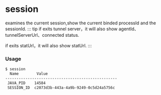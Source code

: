 session
===

examines the current session,show the current binded processId and the sessionId.
::: tip
if exits tunnel server，it will also show agentId、tunnelServerUrl、connected status.

if exits statUrl，it will also show statUrl.
:::



### Usage

```bash
$ session
  Name        Value
--------------------------------------------------
 JAVA_PID    14584
 SESSION_ID  c2073d3b-443a-4a9b-9249-0c5d24a5756c
```

